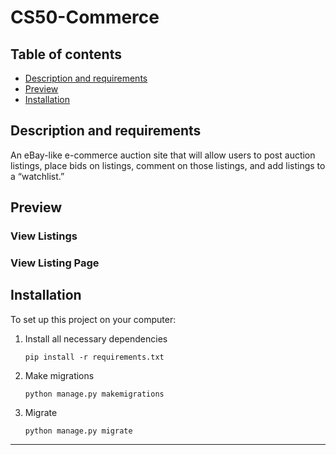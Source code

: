 # CS50-Commerce

## Table of contents
- [Description and requirements](#description-and-requirements)
- [Preview](#preview)
- [Installation](#installation)

## Description and requirements
An eBay-like e-commerce auction site that will allow users to post auction listings, place bids on listings, comment on those listings, and add listings to a “watchlist.”

## Preview
### View Listings


### View Listing Page

## Installation
To set up this project on your computer:
1. Install all necessary dependencies
    ```
    pip install -r requirements.txt
    ```
2. Make migrations
    ```
    python manage.py makemigrations
    ```
3. Migrate
    ```
    python manage.py migrate
    ```

---